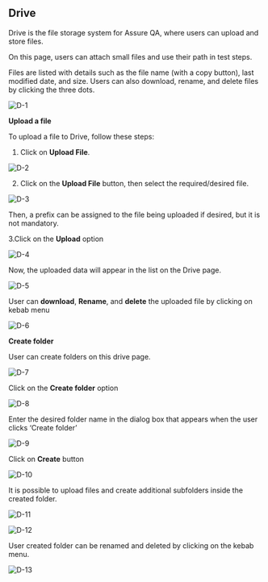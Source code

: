 ## Drive
Drive is the file storage system for Assure QA, where users can upload and store files.

On this page, users can attach small files and use their path in test steps.

Files are listed with details such as the file name (with a copy button), last modified date, and size. Users can also download, rename, and delete files by clicking the three dots.

![D-1](/images/D-1.png)

**Upload a file**

To upload a file to Drive, follow these steps:

1. Click on **Upload File**.

![D-2](/images/D-2.png)

2. Click on the **Upload File** button, then select the required/desired file.

![D-3](/images/D-3.png)

Then, a prefix can be assigned to the file being uploaded if desired, but it is not mandatory.

3.Click on the **Upload** option

![D-4](/images/D-4.png)

Now, the uploaded data will appear in the list on the Drive page.

![D-5](/images/D-5.png)

User can **download**, **Rename**,  and **delete** the uploaded file by clicking on kebab menu

![D-6](/images/D-6.png)

**Create folder**

User can create folders on this drive page.

![D-7](/images/D-7.png)

Click on the **Create folder** option

![D-8](/images/D-8.png)

Enter the desired folder name in the dialog box that appears when the user clicks ‘Create folder’

![D-9](/images/D-9.png)

Click on **Create** button

![D-10](/images/D-10.png)

It is possible to upload files and create additional subfolders inside the created folder.

![D-11](/images/D-11.png)

![D-12](images/D-12.png)

User created folder can be renamed and deleted by clicking on the kebab menu.

![D-13](/images/D-13.png)
